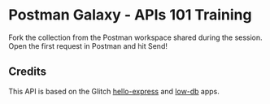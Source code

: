 # Postman Galaxy - APIs 101 Training

Fork the collection from the Postman workspace shared during the session. Open the first request in Postman and hit Send!

## Credits

This API is based on the Glitch [hello-express](https://glitch.com/~hello-express) and [low-db](https://glitch.com/~low-db) apps.
